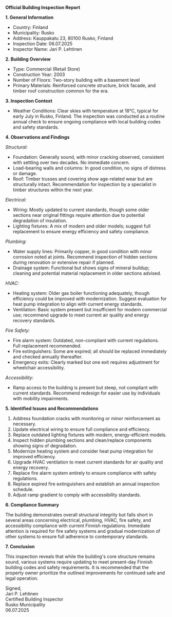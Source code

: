**Official Building Inspection Report**

**1. General Information**

- Country: Finland  
- Municipality: Rusko  
- Address: Kauppakatu 23, 80100 Rusko, Finland  
- Inspection Date: 06.07.2025  
- Inspector Name: Jari P. Lehtinen

**2. Building Overview**

- Type: Commercial (Retail Store)  
- Construction Year: 2003  
- Number of Floors: Two-story building with a basement level  
- Primary Materials: Reinforced concrete structure, brick facade, and timber roof construction common for the era.

**3. Inspection Context**

- Weather Conditions: Clear skies with temperature at 18°C, typical for early July in Rusko, Finland. The inspection was conducted as a routine annual check to ensure ongoing compliance with local building codes and safety standards.

**4. Observations and Findings**

*Structural:*  
- Foundation: Generally sound, with minor cracking observed, consistent with settling over two decades. No immediate concern.  
- Load-bearing walls and columns: In good condition, no signs of distress or damage.  
- Roof: Timber trusses and covering show age-related wear but are structurally intact. Recommendation for inspection by a specialist in timber structures within the next year.

*Electrical:*  
- Wiring: Mostly updated to current standards, though some older sections near original fittings require attention due to potential degradation of insulation.  
- Lighting fixtures: A mix of modern and older models; suggest full replacement to ensure energy efficiency and safety compliance.

*Plumbing:*  
- Water supply lines: Primarily copper, in good condition with minor corrosion noted at joints. Recommend inspection of hidden sections during renovation or extensive repair if planned.  
- Drainage system: Functional but shows signs of mineral buildup; cleaning and potential material replacement in older sections advised.

*HVAC:*  
- Heating system: Older gas boiler functioning adequately, though efficiency could be improved with modernization. Suggest evaluation for heat pump integration to align with current energy standards.  
- Ventilation: Basic system present but insufficient for modern commercial use; recommend upgrade to meet current air quality and energy recovery standards.

*Fire Safety:*  
- Fire alarm system: Outdated, non-compliant with current regulations. Full replacement recommended.  
- Fire extinguishers: Some are expired; all should be replaced immediately and checked annually thereafter.  
- Emergency exits: Clearly marked but one exit requires adjustment for wheelchair accessibility.

*Accessibility:*  
- Ramp access to the building is present but steep, not compliant with current standards. Recommend redesign for easier use by individuals with mobility impairments.

**5. Identified Issues and Recommendations**

1. Address foundation cracks with monitoring or minor reinforcement as necessary.
2. Update electrical wiring to ensure full compliance and efficiency.
3. Replace outdated lighting fixtures with modern, energy-efficient models.
4. Inspect hidden plumbing sections and clean/replace components showing signs of degradation.
5. Modernize heating system and consider heat pump integration for improved efficiency.
6. Upgrade HVAC ventilation to meet current standards for air quality and energy recovery.
7. Replace fire alarm system entirely to ensure compliance with safety regulations.
8. Replace expired fire extinguishers and establish an annual inspection schedule.
9. Adjust ramp gradient to comply with accessibility standards.

**6. Compliance Summary**

The building demonstrates overall structural integrity but falls short in several areas concerning electrical, plumbing, HVAC, fire safety, and accessibility compliance with current Finnish regulations. Immediate attention is required for fire safety systems and gradual modernization of other systems to ensure full adherence to contemporary standards.

**7. Conclusion**

This inspection reveals that while the building's core structure remains sound, various systems require updating to meet present-day Finnish building codes and safety requirements. It is recommended that the property owner prioritize the outlined improvements for continued safe and legal operation. 

Signed,  
Jari P. Lehtinen  
Certified Building Inspector  
Rusko Municipality  
06.07.2025
